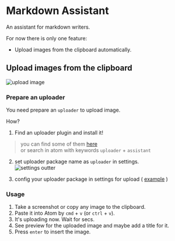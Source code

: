 # Markdown Assistant
An assistant for markdown writers.

For now there is only one feature:
- Upload images from the clipboard automatically.

## Upload images from the clipboard

![upload image](http://7xkrm0.com1.z0.glb.clouddn.com/72b078601683bd35ad459172977a620f.png)


### Prepare an uploader
You need prepare an `uploader` to upload image.

How?

1. Find an uploader plugin and install it!
> you can find some of them [here](https://github.com/knightli/markdown-assistant/wiki/plugins#uploader)  
> or search in atom with keywords `uploader` + `assistant`

2. set uploader package name as `uploader` in settings.  
![settings outter](http://7xkrm0.com1.z0.glb.clouddn.com/46304a9b336ebb2cdde5c7ccc6f70d29.png)

3. config your uploader package in settings for upload ( [example](https://github.com/knightli/qiniu-uploader) )

### Usage
1. Take a screenshot or copy any image to the clipboard.
2. Paste it into Atom by `cmd` + `v` (or `ctrl` + `v`).
3. It's uploading now. Wait for secs.
4. See preview for the uploaded image and maybe add a title for it.
5. Press `enter` to insert the image.
